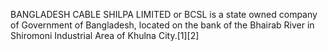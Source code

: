 BANGLADESH CABLE SHILPA LIMITED or BCSL is a state owned company of Government of Bangladesh, located on the bank of the Bhairab River in Shiromoni Industrial Area of Khulna City.[1][2]
